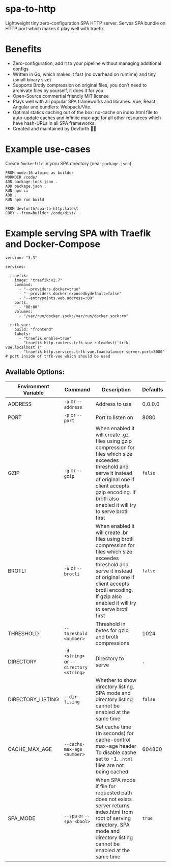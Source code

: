 # spa-to-http

Lightweight tiny zero-configuration SPA HTTP server. Serves SPA bundle on HTTP port which makes it play well with traefik

# Benefits

* Zero-configuration, add it to your pipeline without managing additional configs
* Written in Go, which makes it fast (no overhead on runtime) and tiny (small binary size)
* Supports Brotly compression on original files, you don't need to archivate files by yourself, it does it for you
* Open-Source commertial friendly MIT license
* Plays well with all popular SPA frameworks and libraries: Vue, React, Angular and bundlers: Webpack/Vite.
* Optimal statics caching out of the box: no-cache on index.html file to auto-update caches and infinite max-age for all other resources which have hash-URLs in all SPA frameworks.
* Created and maintained by Devforth 💪🏼



# Example use-cases

Create `Dockerfile` in yoru SPA directory (near `package.json`):

```
FROM node:16-alpine as builder
WORKDIR /code/
ADD package-lock.json .
ADD package.json .
RUN npm ci
ADD . .
RUN npm run build

FROM devforth/spa-to-http:latest
COPY --from=builder /code/dist/ .
```

# Example serving SPA with Traefik and Docker-Compose

```
version: "3.3"

services:

  traefik:
    image: "traefik:v2.7"
    command:
      - "--providers.docker=true"
      - "--providers.docker.exposedbydefault=false"
      - "--entrypoints.web.address=:80"
    ports:
      - "80:80"
    volumes:
      - "/var/run/docker.sock:/var/run/docker.sock:ro"

  trfk-vue:
    build: "frontend"
    labels:
      - "traefik.enable=true"
      - "traefik.http.routers.trfk-vue.rule=Host(`trfk-vue.localhost`)"
      - "traefik.http.services.trfk-vue.loadbalancer.server.port=8080" # port inside of trfk-vue which should be used
```      


## Available Options:

| Environment Variable   | Command                                 | Description                                                                                                                                                                                                                           | Defaults |
|-------------------|-----------------------------------------|---------------------------------------------------------------------------------------------------------------------------------------------------------------------------------------------------------------------------------------|----------|
| ADDRESS           | `-a` or `--address`                     | Address to use                                                                                                                                                                                                                        | 0.0.0.0  |
| PORT              | `-p` or `--port`                        | Port to listen on                                                                                                                                                                                                                      | 8080     |
| GZIP              | `-g` or `--gzip`                        | When enabled it will create .gz files using gzip compression for files which size exceedes threshold and serve it instead of original one if client accepts gzip encoding. If brotli also enabled it will try to serve brotli first   | `false`  |
| BROTLI            | `-b` or `--brotli`                      | When enabled it will create .br files using brotli compression for files which size exceedes threshold and serve it instead of original one if client accepts brotli encoding. If gzip also enabled it will try to serve brotli first | `false`  |
| THRESHOLD         | `--threshold <number>`                  | Threshold in bytes for gzip and brotli compressions                                                                                                                                                                                   | 1024     |
| DIRECTORY         | `-d <string>` or `--directory <string>` | Directory to serve                                                                                                                                                                                                                    | `.`      |
| DIRECTORY_LISTING | `--dir-lising`                          | Whether to show directory listing. SPA mode and directory listing cannot be enabled at the same time                                                                                                                                  | `false`  |
| CACHE_MAX_AGE     | `--cache-max-age <number>`              | Set cache time (in seconds) for cache-control max-age header To disable cache set to -1. `.html` files are not being cached                                                                                                           | 604800   |
| SPA_MODE          | `--spa` or `--spa <bool>`               | When SPA mode if file for requested path does not exists server returns index.html from root of serving directory. SPA mode and directory listing cannot be enabled at the same time                                                  | `true`   |
